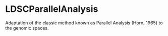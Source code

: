# LDSCParallelAnalysis
Adaptation of the classic method known as Parallel Analysis (Horn, 1965) to the genomic spaces.
